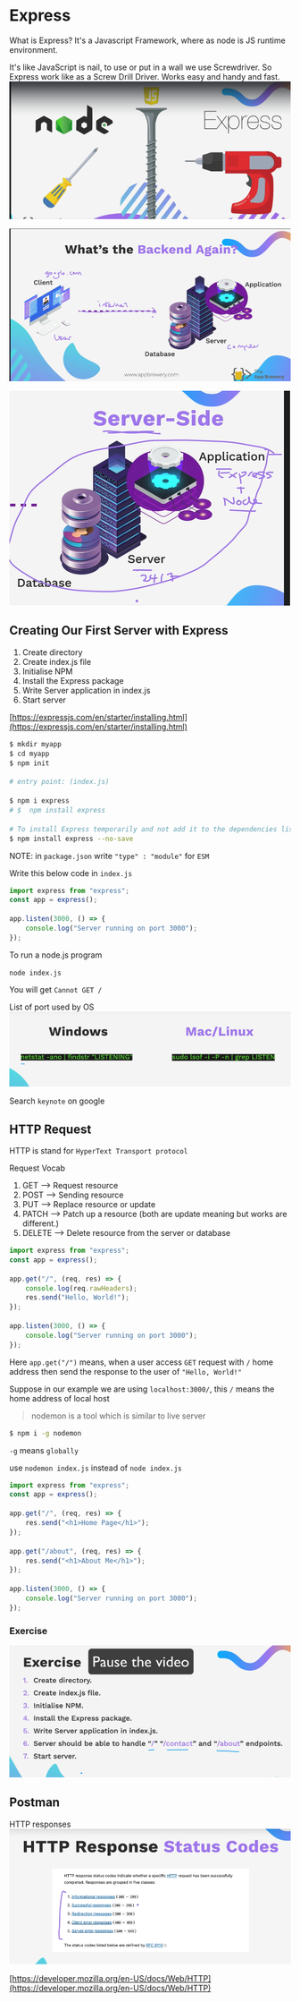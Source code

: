 # Express

What is Express?
It's a Javascript Framework, where as node is JS runtime environment.

It's like JavaScript is nail, to use or put in a wall we use Screwdriver. So Express work like as a Screw Drill Driver.
Works easy and handy and fast.
![express](./assets/express/express-vs-node.png)

![express](./assets/express/backend.png)

![express](./assets/express/backend-01.png)

## Creating Our First Server with Express
1. Create directory
2. Create index.js file
3. Initialise NPM
4. Install the Express package
5. Write Server application in index.js
6. Start server

[https://expressjs.com/en/starter/installing.html](https://expressjs.com/en/starter/installing.html)

```bash
$ mkdir myapp
$ cd myapp
$ npm init

# entry point: (index.js)

$ npm i express
# $  npm install express

# To install Express temporarily and not add it to the dependencies list:
$ npm install express --no-save
```

NOTE: in `package.json`  write `"type" : "module"` for `ESM`

Write this below code in `index.js`

```js
import express from "express";
const app = express();

app.listen(3000, () => {
    console.log("Server running on port 3000");
});
```

To run a node.js program

`node index.js`

You will get `Cannot GET /`

List of port used by OS 
![ports](./assets/express/port-on-os.png)

Search `keynote` on google


## HTTP Request

HTTP is stand for `HyperText Transport protocol`

Request Vocab

1. GET     --> Request resource
2. POST    --> Sending resource
3. PUT     --> Replace resource or update 
4. PATCH   --> Patch up a resource (both are update meaning but works are different.)
5. DELETE  --> Delete resource from the server or database

```js
import express from "express";
const app = express();

app.get("/", (req, res) => {
    console.log(req.rawHeaders);
    res.send("Hello, World!");
});

app.listen(3000, () => {
    console.log("Server running on port 3000");
});
```

Here `app.get("/")` means, when a user access `GET` request with ` / ` home address then send the response to the user of `"Hello, World!"`

Suppose in our example we are using `localhost:3000/`, this ` / ` means the home address of local host


> nodemon is a tool which is similar to live server

```bash
$ npm i -g nodemon
```
`-g` means `globally` 

use `nodemon index.js`  instead of `node index.js`


```js
import express from "express";
const app = express();

app.get("/", (req, res) => {
    res.send("<h1>Home Page</h1>");
});

app.get("/about", (req, res) => {
    res.send("<h1>About Me</h1>");
});

app.listen(3000, () => {
    console.log("Server running on port 3000");
});
```

### Exercise

![exercise](./assets/express/exercise-01.png)


## Postman

HTTP responses
![https](./assets/express/http-responses.png)

[https://developer.mozilla.org/en-US/docs/Web/HTTP](https://developer.mozilla.org/en-US/docs/Web/HTTP)













